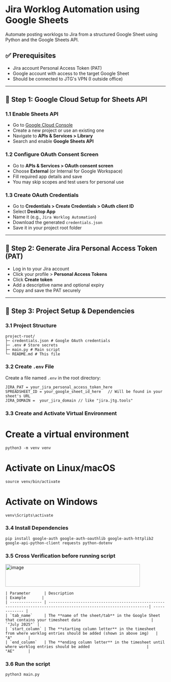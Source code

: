 # Jira Worklog Automation using Google Sheets

Automate posting worklogs to Jira from a structured Google Sheet using Python and the Google Sheets API.

## ✅ Prerequisites

- Jira account Personal Access Token (PAT)
- Google account with access to the target Google Sheet
- Should be connected to JTG's VPN (I outside office)

---

## 🔧 Step 1: Google Cloud Setup for Sheets API

### 1.1 Enable Sheets API

- Go to [Google Cloud Console](https://console.cloud.google.com/)
- Create a new project or use an existing one
- Navigate to **APIs & Services > Library**
- Search and enable **Google Sheets API**

### 1.2 Configure OAuth Consent Screen

- Go to **APIs & Services > OAuth consent screen**
- Choose **External** (or Internal for Google Workspace)
- Fill required app details and save
- You may skip scopes and test users for personal use

### 1.3 Create OAuth Credentials

- Go to **Credentials > Create Credentials > OAuth client ID**
- Select **Desktop App**
- Name it (e.g., `Jira Worklog Automation`)
- Download the generated `credentials.json`
- Save it in your project root folder

---

## 🔐 Step 2: Generate Jira Personal Access Token (PAT)

- Log in to your Jira account
- Click your profile > **Personal Access Tokens**
- Click **Create token**
- Add a descriptive name and optional expiry
- Copy and save the PAT securely

---

## 📁 Step 3: Project Setup & Dependencies

### 3.1 Project Structure
```
project-root/
├─ credentials.json # Google OAuth credentials
├─ .env # Store secrets 
├─ main.py # Main script
└─ README.md # This file
```
### 3.2 Create `.env` File

Create a file named `.env` in the root directory:

```
JIRA_PAT = your_jira_personal_access_token_here
SPREADSHEET_ID = your_google_sheet_id_here   // Will be found in your sheet's URL
JIRA_DOMAIN =  your_jira_domain // like "jira.jtg.tools"
```

### 3.3 Create and Activate Virtual Environment 
# Create a virtual environment
```
python3 -m venv venv
```

# Activate on Linux/macOS
```
source venv/bin/activate
```

# Activate on Windows
```
venv\Scripts\activate
```

### 3.4 Install Dependencies
```
pip install google-auth google-auth-oauthlib google-auth-httplib2 google-api-python-client requests python-dotenv
```
### 3.5 Cross Verification before running script 

<img width="423" height="71" alt="image" src="https://github.com/user-attachments/assets/e4f63409-8c86-4d82-aef1-07a094167d96" />

```
| Parameter      | Description                                                                                                       | Example       |
| -------------- | ------------------------------------------------------------------------------------------------------------------| ------------- |
| `tab_name`     | The **name of the sheet/tab** in the Google Sheet that contains your timesheet data                               | `"July 2025"` |
| `start_column` | The **starting column letter** in the timesheet from where worklog entries should be added (shown in above img)   |     "A"       |
| `end_column`   | The **ending column letter** in the timesheet until where worklog entries should be added                         |     "AE"      |
```
### 3.6 Run the script
```
python3 main.py 
```

